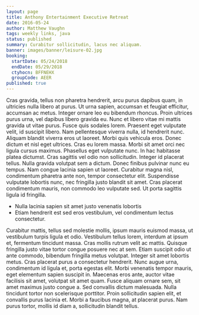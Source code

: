 ```yaml
---
layout: page
title: Anthony Entertainment Executive Retreat
date: 2016-05-24
author: Matthew Vaughn
tags: weekly links, java
status: published
summary: Curabitur sollicitudin, lacus nec aliquam.
banner: images/banner/leisure-02.jpg
booking:
  startDate: 05/24/2018
  endDate: 05/29/2018
  ctyhocn: BFFNEHX
  groupCode: AEER
published: true
---
```

Cras gravida, tellus non pharetra hendrerit, arcu purus dapibus quam, in ultricies nulla libero at purus. Ut urna sapien, accumsan et feugiat efficitur, accumsan ac metus. Integer ornare leo eu bibendum rhoncus. Proin ultrices purus urna, vel dapibus libero gravida eu. Nunc et libero vitae mi mattis gravida ut vitae purus. Fusce quis sodales lorem. Praesent eget vulputate velit, id suscipit libero. Nam pellentesque viverra nulla, id hendrerit nunc.
Aliquam blandit viverra eros ut laoreet. Morbi quis vehicula eros. Donec dictum et nisl eget ultrices. Cras eu lorem massa. Morbi sit amet orci nec ligula cursus maximus. Phasellus eget vulputate nunc. In hac habitasse platea dictumst. Cras sagittis vel odio non sollicitudin. Integer id placerat tellus. Nulla gravida volutpat sem a dictum. Donec finibus pulvinar nunc eu tempus. Nam congue lacinia sapien ut laoreet. Curabitur magna nisl, condimentum pharetra ante non, tempor consectetur elit. Suspendisse vulputate lobortis nunc, nec fringilla justo blandit sit amet. Cras placerat condimentum mauris, non commodo leo vulputate sed. Ut porta sagittis ligula id fringilla.

* Nulla lacinia sapien sit amet justo venenatis lobortis
* Etiam hendrerit est sed eros vestibulum, vel condimentum lectus consectetur.

Curabitur mattis, tellus sed molestie mollis, ipsum mauris euismod massa, ut vestibulum turpis ligula et odio. Vestibulum tellus lorem, interdum at ipsum et, fermentum tincidunt massa. Cras mollis rutrum velit ac mattis. Quisque fringilla justo vitae tortor congue posuere nec at sem. Etiam suscipit odio ut ante commodo, bibendum fringilla metus volutpat. Integer sit amet lobortis metus. Cras placerat purus a consectetur hendrerit. Nunc augue urna, condimentum id ligula et, porta egestas elit. Morbi venenatis tempor mauris, eget elementum sapien suscipit in. Maecenas eros ante, auctor vitae facilisis sit amet, volutpat sit amet quam. Fusce aliquam ornare sem, sit amet maximus justo congue a. Sed convallis dictum malesuada. Nulla tincidunt tortor non scelerisque porttitor. Proin sollicitudin sapien elit, et convallis purus lacinia et. Morbi a faucibus magna, at placerat purus. Nam purus tortor, mollis id diam a, sollicitudin blandit tellus.
